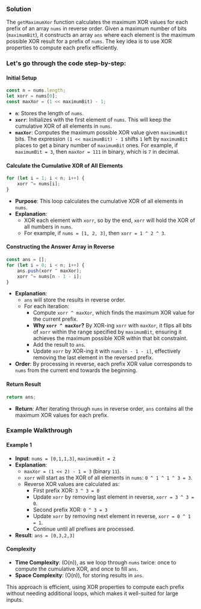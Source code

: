 
### Solution

The `getMaximumXor` function calculates the maximum XOR values for each prefix of an array `nums` in reverse order. Given a maximum number of bits (`maximumBit`), it constructs an array `ans` where each element is the maximum possible XOR result for a prefix of `nums`. The key idea is to use XOR properties to compute each prefix efficiently.

### Let's go through the code step-by-step:

#### Initial Setup

```javascript
const n = nums.length;
let xorr = nums[0];
const maxXor = (1 << maximumBit) - 1;
```

- **`n`**: Stores the length of `nums`.
- **`xorr`**: Initializes with the first element of `nums`. This will keep the cumulative XOR of all elements in `nums`.
- **`maxXor`**: Computes the maximum possible XOR value given `maximumBit` bits. The expression `(1 << maximumBit) - 1` shifts `1` left by `maximumBit` places to get a binary number of `maximumBit` ones. For example, if `maximumBit = 3`, then `maxXor = 111` in binary, which is `7` in decimal.

#### Calculate the Cumulative XOR of All Elements

```javascript
for (let i = 1; i < n; i++) {
    xorr ^= nums[i];
}
```

- **Purpose**: This loop calculates the cumulative XOR of all elements in `nums`.
- **Explanation**:
  - XOR each element with `xorr`, so by the end, `xorr` will hold the XOR of all numbers in `nums`.
  - For example, if `nums = [1, 2, 3]`, then `xorr = 1 ^ 2 ^ 3`.

#### Constructing the Answer Array in Reverse

```javascript
const ans = [];
for (let i = 0; i < n; i++) {
    ans.push(xorr ^ maxXor);
    xorr ^= nums[n - 1 - i];
}
```

- **Explanation**:
  - `ans` will store the results in reverse order.
  - For each iteration:
    - Compute `xorr ^ maxXor`, which finds the maximum XOR value for the current prefix.
    - **Why `xorr ^ maxXor`?** By XOR-ing `xorr` with `maxXor`, it flips all bits of `xorr` within the range specified by `maximumBit`, ensuring it achieves the maximum possible XOR within that bit constraint.
    - Add the result to `ans`.
    - Update `xorr` by XOR-ing it with `nums[n - 1 - i]`, effectively removing the last element in the reversed prefix.
- **Order**: By processing in reverse, each prefix XOR value corresponds to `nums` from the current end towards the beginning.

#### Return Result

```javascript
return ans;
```

- **Return**: After iterating through `nums` in reverse order, `ans` contains all the maximum XOR values for each prefix.

### Example Walkthrough

#### Example 1

- **Input**: `nums = [0,1,1,3]`, `maximumBit = 2`
- **Explanation**:
  - `maxXor = (1 << 2) - 1 = 3` (binary `11`).
  - `xorr` will start as the XOR of all elements in `nums`: `0 ^ 1 ^ 1 ^ 3 = 3`.
  - Reverse XOR values are calculated as:
    - First prefix XOR: `3 ^ 3 = 0`
    - Update `xorr` by removing last element in reverse, `xorr = 3 ^ 3 = 0`.
    - Second prefix XOR: `0 ^ 3 = 3`
    - Update `xorr` by removing next element in reverse, `xorr = 0 ^ 1 = 1`.
    - Continue until all prefixes are processed.
- **Result**: `ans = [0,3,2,3]`

#### Complexity

- **Time Complexity**: \(O(n)\), as we loop through `nums` twice: once to compute the cumulative XOR, and once to fill `ans`.
- **Space Complexity**: \(O(n)\), for storing results in `ans`.

This approach is efficient, using XOR properties to compute each prefix without needing additional loops, which makes it well-suited for large inputs.

